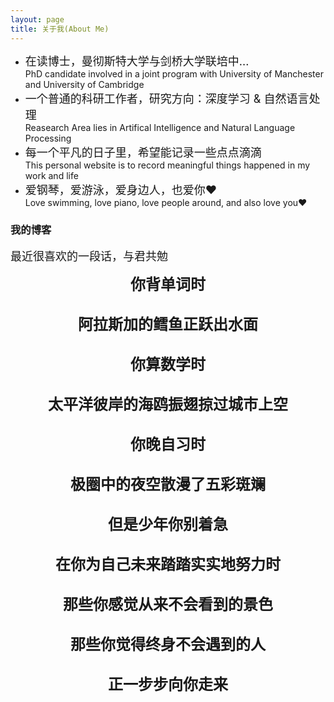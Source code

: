 ```yaml
---
layout: page
title: 关于我(About Me) 
---
```


* <font size="4">在读博士，曼彻斯特大学与剑桥大学联培中...</font>     
PhD candidate involved in a joint program with University of Manchester and University of Cambridge  
* <font size="4">一个普通的科研工作者，研究方向：深度学习 & 自然语言处理</font>  
Reasearch Area lies in Artifical Intelligence and Natural Language Processing  
* <font size="4">每一个平凡的日子里，希望能记录一些点点滴滴</font>   
This personal website is to record meaningful things happened in my work and life   
* <font size="4">爱钢琴，爱游泳，爱身边人，也爱你❤️</font>  
Love swimming, love piano, love people around, and also love you❤️          

<p>



<html>


<h3> 我的博客 </h3>  
<font size="4">
最近很喜欢的一段话，与君共勉
  </font> 
<body background="https://github.com/jiaruncao/jiaruncao.github.io/blob/master/images/background.jpeg">
<p style="text-align:center;">          
<font size="5">               
<strong>你背单词时</strong><br />                    
<br />
<strong>阿拉斯加的鳕鱼正跃出水面</strong><br />                   
<br />
<strong>你算数学时</strong><br />     
<br />
<strong>太平洋彼岸的海鸥振翅掠过城市上空</strong><br />      
<br />
<strong>你晚自习时</strong><br />  
<br />
<strong>极圈中的夜空散漫了五彩斑斓</strong><br />      
<br />
<strong>但是少年你别着急</strong><br />      
<br />
<strong>在你为自己未来踏踏实实地努力时</strong><br />    
<br />
<strong>那些你感觉从来不会看到的景色</strong><br />     
<br />
<strong>那些你觉得终身不会遇到的人</strong><br />       
<br />
<strong>正一步步向你走来</strong><br />       
<br /> 
 </font> 
</p> 
</body>

</html>

